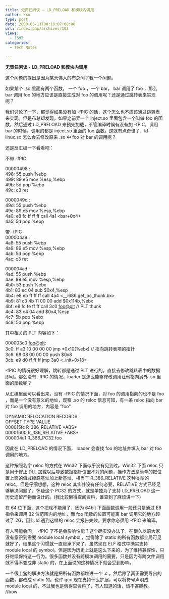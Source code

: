 ```yaml
---
title: 无责任闲谈 – LD_PRELOAD 和模块内调用
author: kxn
type: post
date: 2008-03-11T08:19:07+00:00
url: /index.php/archives/192
views:
  - 1395
categories:
  - Tech Notes

---
```

**无责任闲谈 -** **LD_PRELOAD 和模块内调用**

这个问题的提出是因为某天伟大的布总问了我一个问题。

如果某个 .so 里面有两个函数， 一个 foo ，一个 bar， bar 调用了 foo ，那么 bar 调用 foo 的地方应该是直接生成对 foo 的调用呢？还是通过跳转表来实现呢？

我们讨论了一下，都觉得如果没有加 -fPIC 的话，这个怎么也不应该通过跳转表来实现。但是布总却发现，如果之前弄一个 inject.so 里面包含一个叫做 foo 的函数，然后通过 LD_PRELOAD 来预先加载，不管编译时候有没有加 -fPIC，调用 bar 的时候，调用的都是 inject.so 里面的 foo 函数。这就有点奇怪了，ld-linux.so 怎么会去修改原来 .so 中 foo 对 bar 的调用呢？

还是反汇编一下看看吧：

不带 -fPIC

00000498 <foo>:  
498: 55 push %ebp  
499: 89 e5 mov %esp,%ebp  
49b: 5d pop %ebp  
49c: c3 ret

0000049d <bar>:  
49d: 55 push %ebp  
49e: 89 e5 mov %esp,%ebp  
4a0: e8 fc ff ff ff call 4a1 <bar+0x4>  
4a5: 5d pop %ebp

带 -fPIC  
000004a8 <foo>:  
4a8: 55 push %ebp  
4a9: 89 e5 mov %esp,%ebp  
4ab: 5d pop %ebp  
4ac: c3 ret

000004ad <bar>:  
4ad: 55 push %ebp  
4ae: 89 e5 mov %esp,%ebp  
4b0: 53 push %ebx  
4b1: 83 ec 04 sub $0x4,%esp  
4b4: e8 eb ff ff ff call 4a4 <_\_i686.get\_pc_thunk.bx>  
4b9: 81 c3 4b 11 00 00 add $0x114b,%ebx  
4bf: e8 fc fe ff ff call 3c0 <foo@plt> // PLT thunk  
4c4: 83 c4 04 add $0x4,%esp  
4c7: 5b pop %ebx  
4c8: 5d pop %ebp

其中相关的 PLT 内容如下：

000003c0 <foo@plt>:  
3c0: ff a3 10 00 00 00 jmp *0x10(%ebx) // 指向跳转表项的指针  
3c6: 68 08 00 00 00 push $0x8  
3cb: e9 d0 ff ff ff jmp 3a0 <_init+0x18>

-fPIC 的情况很好理解，跳转都是通过 PLT 进行的，直接去修改跳转表中的数据即可。那么没有 -fPIC 的情况，loader 是怎么能够修改调用让他指向另外 .so 里面的函数呢？

从汇编里面可以看出来，没有 -fPIC 的情况下面，对 foo 的调用指向的也不是 foo ，而是一个没有意义的地址，观察 .so 的 reloc 信息可知，有一条 reloc 指向 bar 对 foo 调用的地方，内容是 "foo"

DYNAMIC RELOCATION RECORDS  
OFFSET TYPE VALUE  
000015fc R\_386\_RELATIVE \*ABS\*  
00001600 R\_386\_RELATIVE \*ABS\*  
000004a1 R\_386\_PC32 foo

因此在 LD_PRELOAD 的情况下面， loader 会查找 foo 的地址并填入 bar 对 foo 调用的地方。

这种按照名字 reloc 的方式在 Win32 下面似乎没有见到过。Win32 下面 reloc 只是用于修正 DLL 加载以后导致数据指针位置不对的问题，操作方法是简单的把位置上面的值减掉原基址加上新基址，相当于 R\_386\_RELATIVE 这种类型的 reloc。但是仔细想想，这种 reloc 其实并没有任何必要，RELATIVE 方式已经足够解决问题了，怀疑这个 PC32 的方式，就是单独为了支持 LD_PRELOAD 这一历史遗留产物而设计的。(我比较懒得查阅资料，谁查到了麻烦讲一下)

在 64 位下面，这个把戏不能用了，因为 64bit 下面函数调用一般还只是通过 E8 指令来调用 32 位范围内的地址，而 foo 函数的位置可能离 bar 调用它的地方超过了 2G，因此 ld 遇到这样的 reloc 会报告失败，要求你必须用 -fPIC 来编译。

有人可能会问， -fPIC 了不是会影响性能？这个确实没办法了，在很久以前大家没有意识到需要 module local symbol ，觉得除了 static 的所有函数都全局可见就好了，结果这个习惯就一直继承下来了，虽然现在 ELF 格式中确实支持 module local 的 symbol。但是因为历史上就是这么下来的，为了维持兼容性，只好继续保持这一行为。很多函数并没有跨模块调用的需要，只是因为有跨文件调用就不得不变成非 static 的，在上面说的这种情况下就会受到影响。

一个很土鳖的解决方法就是把所有函数都堆进一个 .c ，然后除了真正需要导出的函数，都改成 static 的。也许 gcc 现在支持什么扩展，可以将符号声明成 module local 的，不过我也是懒得查资料了，有人知道的话，请不吝赐教。 //bow